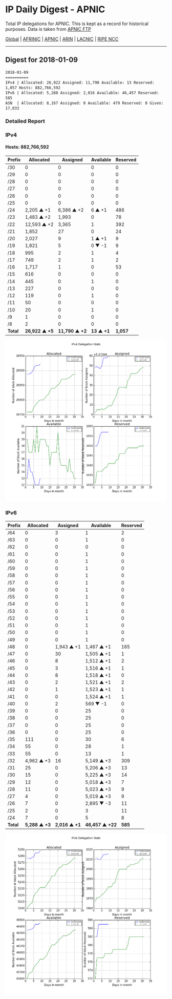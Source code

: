 # IP Daily Digest - APNIC

Total IP delegations for APNIC. This is kept as a record for historical purposes. Data is taken from [APNIC FTP](https://ftp.apnic.net/)

[Global](https://github.com/csmets/IP-Daily-Digest) | [AFRINIC](https://github.com/csmets/IP-Daily-Digest/tree/master/archives/AFRINIC) | [APNIC](https://github.com/csmets/IP-Daily-Digest/tree/master/archives/APNIC) | [ARIN](https://github.com/csmets/IP-Daily-Digest/tree/master/archives/ARIN) | [LACNIC](https://github.com/csmets/IP-Daily-Digest/tree/master/archives/LACNIC) | [RIPE NCC](https://github.com/csmets/IP-Daily-Digest/tree/master/archives/RIPE_NCC)

---

## Digest for 2018-01-09
```
2018-01-09
==========
IPv4 | Allocated: 26,922 Assigned: 11,790 Available: 13 Reserved: 1,057 Hosts: 882,766,592
IPv6 | Allocated: 5,288 Assigned: 2,016 Available: 46,457 Reserved: 585
ASN  | Allocated: 8,167 Assigned: 0 Available: 479 Reserved: 0 Given: 17,033
```

### Detailed Report

### IPv4

#### Hosts: **882,766,592**

| Prefix | Allocated | Assigned | Available | Reserved |
| ----- | ----- | ----- | ----- | ----- |
| /30 | 0 | 0 | 0 | 0 |
| /29 | 0 | 0 | 0 | 0 |
| /28 | 0 | 0 | 0 | 0 |
| /27 | 0 | 0 | 0 | 0 |
| /26 | 0 | 0 | 0 | 0 |
| /25 | 0 | 0 | 0 | 0 |
| /24 | 2,205 ▲ +1 | 6,386 ▲ +2 | 6 ▲ +1 | 486 |
| /23 | 1,483 ▲ +2 | 1,993 | 0 | 78 |
| /22 | 12,593 ▲ +2 | 3,365 | 1 | 392 |
| /21 | 1,852 | 27 | 0 | 24 |
| /20 | 2,027 | 9 | 1 ▲ +1 | 9 |
| /19 | 1,821 | 5 | 0 ▼ -1 | 9 |
| /18 | 995 | 2 | 1 | 4 |
| /17 | 749 | 2 | 1 | 2 |
| /16 | 1,717 | 1 | 0 | 53 |
| /15 | 616 | 0 | 0 | 0 |
| /14 | 445 | 0 | 1 | 0 |
| /13 | 227 | 0 | 0 | 0 |
| /12 | 119 | 0 | 1 | 0 |
| /11 | 50 | 0 | 0 | 0 |
| /10 | 20 | 0 | 1 | 0 |
| /9 | 1 | 0 | 0 | 0 |
| /8 | 2 | 0 | 0 | 0 |
| **Total** | **26,922 ▲ +5** | **11,790 ▲ +2** | **13 ▲ +1** | **1,057** |

![ipv4-stats](ipv4-figure.png)

### IPv6

| Prefix | Allocated | Assigned | Available | Reserved |
| ----- | ----- | ----- | ----- | ----- |
| /64 | 0 | 3 | 1 | 2 |
| /63 | 0 | 0 | 1 | 0 |
| /62 | 0 | 0 | 0 | 0 |
| /61 | 0 | 0 | 1 | 0 |
| /60 | 0 | 0 | 1 | 0 |
| /59 | 0 | 0 | 1 | 0 |
| /58 | 0 | 0 | 1 | 0 |
| /57 | 0 | 0 | 1 | 0 |
| /56 | 0 | 0 | 1 | 0 |
| /55 | 0 | 0 | 1 | 0 |
| /54 | 0 | 0 | 1 | 0 |
| /53 | 0 | 0 | 1 | 0 |
| /52 | 0 | 0 | 1 | 0 |
| /51 | 0 | 0 | 1 | 0 |
| /50 | 0 | 0 | 1 | 0 |
| /49 | 0 | 0 | 1 | 0 |
| /48 | 0 | 1,943 ▲ +1 | 1,467 ▲ +1 | 165 |
| /47 | 0 | 30 | 1,505 ▲ +1 | 1 |
| /46 | 0 | 8 | 1,512 ▲ +1 | 2 |
| /45 | 0 | 3 | 1,516 ▲ +1 | 1 |
| /44 | 0 | 8 | 1,518 ▲ +1 | 0 |
| /43 | 0 | 2 | 1,521 ▲ +1 | 2 |
| /42 | 0 | 1 | 1,523 ▲ +1 | 1 |
| /41 | 0 | 0 | 1,524 ▲ +1 | 1 |
| /40 | 0 | 2 | 569 ▼ -1 | 0 |
| /39 | 0 | 0 | 25 | 0 |
| /38 | 0 | 0 | 25 | 0 |
| /37 | 0 | 0 | 25 | 0 |
| /36 | 0 | 0 | 25 | 0 |
| /35 | 111 | 0 | 30 | 6 |
| /34 | 55 | 0 | 28 | 1 |
| /33 | 55 | 0 | 13 | 1 |
| /32 | 4,962 ▲ +3 | 16 | 5,149 ▲ +3 | 309 |
| /31 | 25 | 0 | 5,206 ▲ +3 | 13 |
| /30 | 15 | 0 | 5,225 ▲ +3 | 14 |
| /29 | 12 | 0 | 5,018 ▲ +3 | 7 |
| /28 | 11 | 0 | 5,023 ▲ +3 | 9 |
| /27 | 4 | 0 | 5,019 ▲ +3 | 9 |
| /26 | 7 | 0 | 2,895 ▼ -3 | 11 |
| /25 | 2 | 0 | 3 | 11 |
| /24 | 7 | 0 | 5 | 8 |
| **Total** | **5,288 ▲ +3** | **2,016 ▲ +1** | **46,457 ▲ +22** | **585** |

![ipv6-stats](ipv6-figure.png)